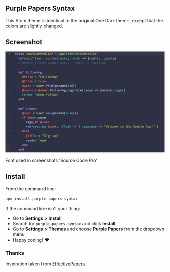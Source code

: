 ## Purple Papers Syntax

This Atom theme is identical to the original One Dark theme, except that the colors are slightly changed.


## Screenshot

![Screenshot](https://github.com/college-dropout/purple-papers-syntax/raw/master/screenshot.png)

Font used in screenshots 'Source Code Pro'

## Install

From the command line:

`apm install purple-papers-syntax`

If the command line isn't your thing:

- Go to **Settings > Install**
- Search for `purple-papers-syntax` and click **Install**
- Go to **Settings > Themes** and choose **Purple Papers** from the dropdown menu
- Happy coding! :heart:


### Thanks
Inspiration taken from [EffectivePapers](https://www.effectivepapers.com/).